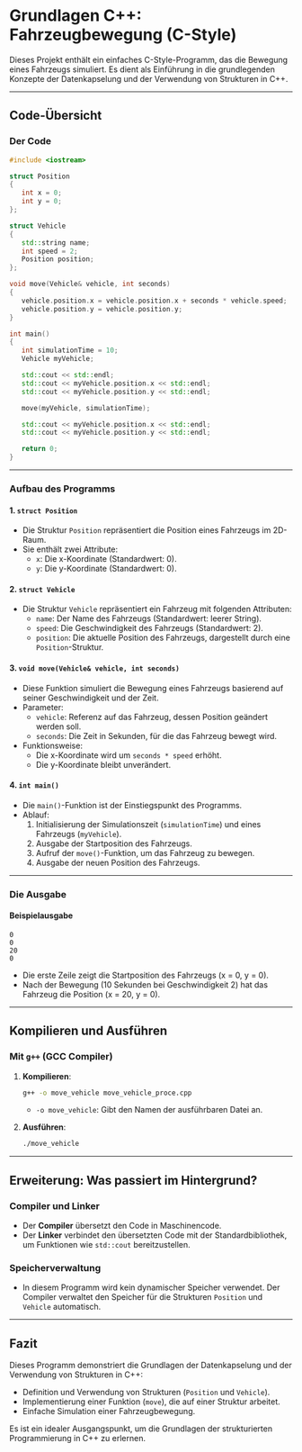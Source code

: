 # Grundlagen C++: Fahrzeugbewegung (C-Style)

Dieses Projekt enthält ein einfaches C-Style-Programm, das die Bewegung eines Fahrzeugs simuliert. Es dient als Einführung in die grundlegenden Konzepte der Datenkapselung und der Verwendung von Strukturen in C++.

---

## Code-Übersicht

### Der Code
```cpp
#include <iostream>

struct Position
{
   int x = 0;
   int y = 0;
};

struct Vehicle
{
   std::string name;
   int speed = 2;
   Position position;
};

void move(Vehicle& vehicle, int seconds)
{
   vehicle.position.x = vehicle.position.x + seconds * vehicle.speed;
   vehicle.position.y = vehicle.position.y;
}

int main()
{
   int simulationTime = 10;
   Vehicle myVehicle;

   std::cout << std::endl;
   std::cout << myVehicle.position.x << std::endl;
   std::cout << myVehicle.position.y << std::endl;

   move(myVehicle, simulationTime);

   std::cout << myVehicle.position.x << std::endl;
   std::cout << myVehicle.position.y << std::endl;

   return 0;
}
```

---

### Aufbau des Programms

#### 1. `struct Position`
- Die Struktur `Position` repräsentiert die Position eines Fahrzeugs im 2D-Raum.
- Sie enthält zwei Attribute:
  - `x`: Die x-Koordinate (Standardwert: 0).
  - `y`: Die y-Koordinate (Standardwert: 0).

#### 2. `struct Vehicle`
- Die Struktur `Vehicle` repräsentiert ein Fahrzeug mit folgenden Attributen:
  - `name`: Der Name des Fahrzeugs (Standardwert: leerer String).
  - `speed`: Die Geschwindigkeit des Fahrzeugs (Standardwert: 2).
  - `position`: Die aktuelle Position des Fahrzeugs, dargestellt durch eine `Position`-Struktur.

#### 3. `void move(Vehicle& vehicle, int seconds)`
- Diese Funktion simuliert die Bewegung eines Fahrzeugs basierend auf seiner Geschwindigkeit und der Zeit.
- Parameter:
  - `vehicle`: Referenz auf das Fahrzeug, dessen Position geändert werden soll.
  - `seconds`: Die Zeit in Sekunden, für die das Fahrzeug bewegt wird.
- Funktionsweise:
  - Die x-Koordinate wird um `seconds * speed` erhöht.
  - Die y-Koordinate bleibt unverändert.

#### 4. `int main()`
- Die `main()`-Funktion ist der Einstiegspunkt des Programms.
- Ablauf:
  1. Initialisierung der Simulationszeit (`simulationTime`) und eines Fahrzeugs (`myVehicle`).
  2. Ausgabe der Startposition des Fahrzeugs.
  3. Aufruf der `move()`-Funktion, um das Fahrzeug zu bewegen.
  4. Ausgabe der neuen Position des Fahrzeugs.

---

### Die Ausgabe

#### Beispielausgabe
```
0
0
20
0
```
- Die erste Zeile zeigt die Startposition des Fahrzeugs (x = 0, y = 0).
- Nach der Bewegung (10 Sekunden bei Geschwindigkeit 2) hat das Fahrzeug die Position (x = 20, y = 0).

---

## Kompilieren und Ausführen

### Mit `g++` (GCC Compiler)
1. **Kompilieren**:
   ```bash
   g++ -o move_vehicle move_vehicle_proce.cpp
   ```
   - `-o move_vehicle`: Gibt den Namen der ausführbaren Datei an.

2. **Ausführen**:
   ```bash
   ./move_vehicle
   ```

---

## Erweiterung: Was passiert im Hintergrund?

### Compiler und Linker
- Der **Compiler** übersetzt den Code in Maschinencode.
- Der **Linker** verbindet den übersetzten Code mit der Standardbibliothek, um Funktionen wie `std::cout` bereitzustellen.

### Speicherverwaltung
- In diesem Programm wird kein dynamischer Speicher verwendet. Der Compiler verwaltet den Speicher für die Strukturen `Position` und `Vehicle` automatisch.

---

## Fazit

Dieses Programm demonstriert die Grundlagen der Datenkapselung und der Verwendung von Strukturen in C++:
- Definition und Verwendung von Strukturen (`Position` und `Vehicle`).
- Implementierung einer Funktion (`move`), die auf einer Struktur arbeitet.
- Einfache Simulation einer Fahrzeugbewegung.

Es ist ein idealer Ausgangspunkt, um die Grundlagen der strukturierten Programmierung in C++ zu erlernen.